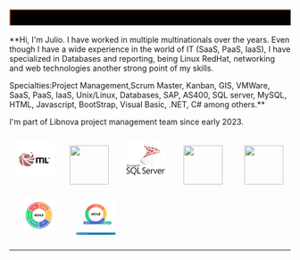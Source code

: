 <img src="./assets/JulioHi.gif">

<br>

**Hi, I'm Julio. I have worked in multiple multinationals over the years. Even though I have a wide experience in the world of IT (SaaS, PaaS, IaaS), I have specialized in Databases and reporting, being Linux RedHat, networking and web technologies another strong point of my skills.

Specialties:Project Management,Scrum Master, Kanban, GIS, VMWare, SaaS, PaaS, IaaS, Unix/Linux, Databases, SAP, AS400, SQL server, MySQL, HTML, Javascript, BootStrap, Visual Basic, .NET, C# among others.**

I'm part of Libnova project management team since early 2023.

<img width="70px" 
    height="70px" 
    style="margin: 10px"
    src="./assets/itil-seeklogo.com.svg">&nbsp;
<img width="70px" 
    height="70px" 
    style="margin: 10px"
    src="./assets/html.svg"> &nbsp;
<img width="70px" 
    height="70px" 
    style="margin: 10px"
    src="./assets/microsoft-sql-server-logo.svg"> &nbsp;
<img width="70px" 
    height="70px" 
    style="margin: 10px"
    src="./assets/javascript.svg"> &nbsp; &nbsp;
<img width="70px" 
    height="70px" 
    style="margin: 10px"
    src="./assets/python.svg"> &nbsp;
<img width="70px" 
    height="70px" 
    style="margin: 10px"
    src="./assets/agile.webp"> &nbsp;
<img width="70px" 
    height="70px" 
    style="margin: 10px"
    src="./assets/scrumagile.jpg">
    



--------
